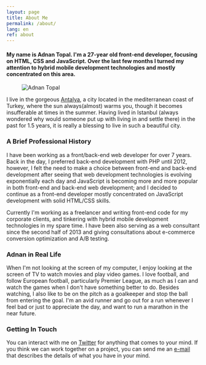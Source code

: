 ```yaml
---
layout: page
title: About Me
permalink: /about/
lang: en
ref: about
---
```


#### My name is Adnan Topal. I'm a 27-year old front-end developer, focusing on **HTML**, **CSS** and **JavaScript**. Over the last few months I turned my attention to **hybrid mobile development** technologies and mostly concentrated on this area.

<figure class="figure figure--outer about-image">
    <img src="http://placehold.it/1000x400" alt="Adnan Topal">
</figure>

I live in the gorgeous [Antalya](https://www.google.de/maps/place/Antalya,+Turkey/@36.8980543,30.6480653,7z), a city located in the mediterranean coast of Turkey, where the sun always(almost) warms you, though it becomes insufferable at times in the summer. Having lived in Istanbul (always wondered why would someone put up with living in and settle there) in the past for 1.5 years, it is really a blessing to live in such a beautiful city.

### A Brief Professional History

I have been working as a front/back-end web developer for over 7 years. Back in the day, I preferred back-end development with PHP until 2012, however, I felt the need to make a choice between front-end and back-end development after seeing that web development technologies is evolving exponentially each day and JavaScript is becoming more and more popular in both front-end and back-end web development; and I decided to continue as a front-end developer mostly concentrated on JavaScript development with solid HTML/CSS skills.

Currently I'm working as a freelancer and writing front-end code for my corporate clients, and tinkering with hybrid mobile development technologies in my spare time. I have been also serving as a web consultant since the second half of 2013 and giving consultations about e-commerce conversion optimization and A/B testing.

### Adnan in Real Life

When I'm not looking at the screen of my computer, I enjoy looking at the screen of TV to watch movies and play video games. I love football, and follow European football, particularly Premier League, as much as I can and watch the games when I don't have something better to do. Besides watching, I also like to be on the pitch as a goalkeeper and stop the ball from entering the goal. I'm an avid runner and go out for a run whenever I feel bad or just to appreciate the day, and want to run a marathon in the near future.

### Getting In Touch

You can interact with me on [Twitter](http://twitter.com/adnantopal) for anything that comes to your mind. If you think we can work together on a project, you can send me an [e-mail](/contact/) that describes the details of what you have in your mind.